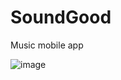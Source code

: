 # SoundGood
Music mobile app

![image](https://user-images.githubusercontent.com/105474421/218306351-ff08f836-aa74-42bd-b3ab-87d0b9b8eb44.png)

